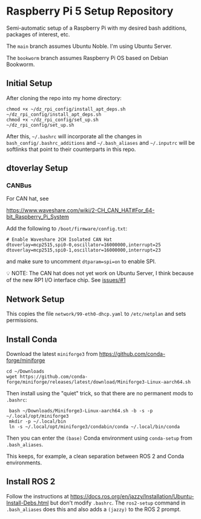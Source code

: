 # Raspberry Pi 5 Setup Repository

Semi-automatic setup of a Raspberry Pi with my desired bash additions, packages of interest, etc.

The `main` branch assumes Ubuntu Noble. I'm using Ubuntu Server.

The `bookworm` branch assumes Raspberry Pi OS based on Debian Bookworm.

## Initial Setup

After cloning the repo into my home directory:

```
chmod +x ~/dz_rpi_config/install_apt_deps.sh
~/dz_rpi_config/install_apt_deps.sh
chmod +x ~/dz_rpi_config/set_up.sh
~/dz_rpi_config/set_up.sh
```

After this, `~/.bashrc` will incorporate all the changes in `bash_config/.bashrc_additions` and `~/.bash_aliases` and `~/.inputrc` will be softlinks that point to their counterparts in this repo.

## dtoverlay Setup 

### CANBus

For CAN hat, see

https://www.waveshare.com/wiki/2-CH_CAN_HAT#For_64-bit_Raspberry_Pi_System

Add the following to `/boot/firmware/config.txt`:

```
# Enable Waveshare 2CH Isolated CAN Hat
dtoverlay=mcp2515,spi0-0,oscillator=16000000,interrupt=25
dtoverlay=mcp2515,spi0-1,oscillator=16000000,interrupt=23
```

and make sure to uncomment `dtparam=spi=on` to enable SPI.

💡 NOTE: The CAN hat does not yet work on Ubuntu Server, I think because of the new RP1 I/O interface chip. See [issues/#1](https://github.com/danzimmerman/dz_rpi_config/issues/1)

## Network Setup

This copies the file `network/99-eth0-dhcp.yaml` to `/etc/netplan` and sets permissions.

## Install Conda

Download the latest `miniforge3` from https://github.com/conda-forge/miniforge

```
cd ~/Downloads
wget https://github.com/conda-forge/miniforge/releases/latest/download/Miniforge3-Linux-aarch64.sh
```

Then install using the "quiet" trick, so that there are no permanent mods to `.bashrc`:

```
 bash ~/Downloads/Miniforge3-Linux-aarch64.sh -b -s -p ~/.local/opt/miniforge3
 mkdir -p ~/.local/bin
 ln -s ~/.local/opt/miniforge3/condabin/conda ~/.local/bin/conda
```

Then you can enter the `(base)` Conda environment using `conda-setup` from `.bash_aliases`.

This keeps, for example, a clean separation between ROS 2 and Conda environments.

## Install ROS 2

Follow the instructions at https://docs.ros.org/en/jazzy/Installation/Ubuntu-Install-Debs.html but don't modify `.bashrc`. The `ros2-setup` command in `.bash_aliases` does this and also adds a `(jazzy)` to the ROS 2 prompt.

